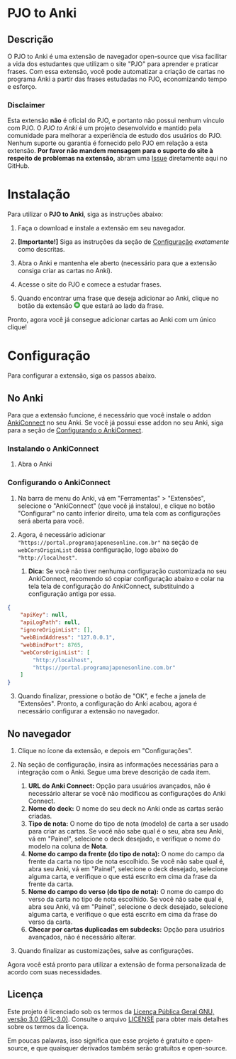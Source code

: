 # PJO to Anki

## Descrição

O PJO to Anki é uma extensão de navegador open-source que visa facilitar a vida dos estudantes que utilizam o site "PJO" para aprender e praticar frases. Com essa extensão, você pode automatizar a criação de cartas no programa Anki a partir das frases estudadas no PJO, economizando tempo e esforço.

### Disclaimer

Esta extensão **não** é oficial do PJO, e portanto não possui nenhum vínculo com PJO. O *PJO to Anki* é um projeto desenvolvido e mantido pela comunidade para melhorar a experiência de estudo dos usuários do PJO. Nenhum suporte ou garantia é fornecido pelo PJO em relação a esta extensão. **Por favor não mandem mensagem para o suporte do site à respeito de problemas na extensão,** abram uma [Issue](https://github.com/SecretX33/pjo-to-anki/issues) diretamente aqui no GitHub. 

# Instalação

Para utilizar o **PJO to Anki**, siga as instruções abaixo:

1. Faça o download e instale a extensão em seu navegador.

2. **[Importante!]** Siga as instruções da seção de [Configuração](#Configuração) *exatamente* como descritas.

3. Abra o Anki e mantenha ele aberto (necessário para que a extensão consiga criar as cartas no Anki).

4. Acesse o site do PJO e comece a estudar frases.

5. Quando encontrar uma frase que deseja adicionar ao Anki, clique no botão da extensão <img src="docs/icons/plus_icon.png" width="14" title="Botão de adicionar frase no Anki"> que estará ao lado da frase.

Pronto, agora você já consegue adicionar cartas ao Anki com um único clique!

# Configuração

Para configurar a extensão, siga os passos abaixo.

## No Anki

Para que a extensão funcione, é necessário que você instale o addon [AnkiConnect](https://ankiweb.net/shared/info/2055492159) no seu Anki. Se você já possui esse addon no seu Anki, siga para a seção de [Configurando o AnkiConnect](#configurando-o-ankiconnect).

### Instalando o AnkiConnect

1. Abra o Anki

### Configurando o AnkiConnect

1. Na barra de menu do Anki, vá em "Ferramentas" > "Extensões", selecione o "AnkiConnect" (que você já instalou), e clique no botão "Configurar" no canto inferior direito, uma tela com as configurações será aberta para você.

2. Agora, é necessário adicionar `"https://portal.programajaponesonline.com.br"` na seção de `webCorsOriginList` dessa configuração, logo abaixo do `"http://localhost"`.
   1. **Dica:** Se você não tiver nenhuma configuração customizada no seu AnkiConnect, recomendo só copiar configuração abaixo e colar na tela tela de configuração do AnkiConnect, substituindo a configuração antiga por essa.

```json
{
    "apiKey": null,
    "apiLogPath": null,
    "ignoreOriginList": [],
    "webBindAddress": "127.0.0.1",
    "webBindPort": 8765,
    "webCorsOriginList": [
        "http://localhost",
        "https://portal.programajaponesonline.com.br"
    ]
}
```

3. Quando finalizar, pressione o botão de "OK", e feche a janela de "Extensões". Pronto, a configuração do Anki acabou, agora é necessário configurar a extensão no navegador.

## No navegador

1. Clique no ícone da extensão, e depois em "Configurações".

2. Na seção de configuração, insira as informações necessárias para a integração com o Anki. Segue uma breve descrição de cada item.
   1. **URL do Anki Connect:** Opção para usuários avançados, não é necessário alterar se você não modificou as configurações do Anki Connect.
   2. **Nome do deck:** O nome do seu deck no Anki onde as cartas serão criadas.
   3. **Tipo de nota:** O nome do tipo de nota (modelo) de carta a ser usado para criar as cartas. Se você não sabe qual é o seu, abra seu Anki, vá em "Painel", selecione o deck desejado, e verifique o nome do modelo na coluna de **Nota**. 
   4. **Nome do campo da frente (do tipo de nota):** O nome do campo da frente da carta no tipo de nota escolhido. Se você não sabe qual é, abra seu Anki, vá em "Painel", selecione o deck desejado, selecione alguma carta, e verifique o que está escrito em cima da frase da frente da carta.
   5. **Nome do campo do verso (do tipo de nota):** O nome do campo do verso da carta no tipo de nota escolhido. Se você não sabe qual é, abra seu Anki, vá em "Painel", selecione o deck desejado, selecione alguma carta, e verifique o que está escrito em cima da frase do verso da carta.
   6. **Checar por cartas duplicadas em subdecks:** Opção para usuários avançados, não é necessário alterar.
   
3. Quando finalizar as customizações, salve as configurações.

Agora você está pronto para utilizar a extensão de forma personalizada de acordo com suas necessidades.

## Licença

Este projeto é licenciado sob os termos da [Licença Pública Geral GNU, versão 3.0 (GPL-3.0)](https://www.gnu.org/licenses/gpl-3.0.en.html). Consulte o arquivo [LICENSE](LICENSE) para obter mais detalhes sobre os termos da licença.

Em poucas palavras, isso significa que esse projeto é gratuito e open-source, e que quaisquer derivados também serão gratuítos e open-source.